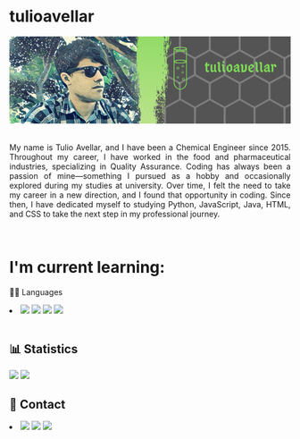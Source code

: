 # tulioavellar
 
<div style="text-align: center;">
    <img src="profilebanner.png">
</div> 
<br>
<p style="text-align: justify;">My name is Tulio Avellar, and I have been a Chemical Engineer since 2015. Throughout my career, I have worked in the food and pharmaceutical industries, specializing in Quality Assurance. Coding has always been a passion of mine—something I pursued as a hobby and occasionally explored during my studies at university. Over time, I felt the need to take my career in a new direction, and I found that opportunity in coding. Since then, I have dedicated myself to studying Python, JavaScript, Java, HTML, and CSS to take the next step in my professional journey.</p>
<br>
<h1>I'm current learning:</h1>
    <p>👩‍💻 Languages</p>
    <li>
         <img src="https://img.shields.io/badge/Python-3572A5?style=for-the-badge&logo=python&logoColor=F7DF1E">
         <img src="https://img.shields.io/badge/JavaScript-323330?style=for-the-badge&logo=javascript&logoColor=F7DF1E">
         <img src="https://img.shields.io/badge/HTML5-E34F26?style=for-the-badge&logo=html5&logoColor=white">
         <img src="https://img.shields.io/badge/CSS3-563D7C?style=for-the-badge&logo=css3&logoColor=white">     
    </li>
<br>
<h2>📊 Statistics</h2>
    <img src="https://github-readme-stats.vercel.app/api/top-langs/?username=tulioavellar&layout=compact">
    <img src="https://www.codewars.com/users/tulioavellar/badges/large">
<br>
<h2>📱 Contact</h2>
    <li>
        <a href="https://www.linkedin.com/in/tulioavellar/" target="_blank"><img src="https://img.shields.io/badge/LinkedIn-3572A5?style=for-the-badge&logo=linkedin&logoColor=white"></a>
        <a href="mailto:tuliorafaelga@hotmail.com" target="_blank"><img src="https://img.shields.io/badge/Hotmail-3572A5?style=for-the-badge&logo=microsoftoutlook&logoColor=white"></a>
        <a href="https://www.codewars.com/users/tulioavellar" target="_blank"><img src="https://img.shields.io/badge/Codewars-E34F26?style=for-the-badge&logo=Codewars&logoColor=white"></a>
    </li>
